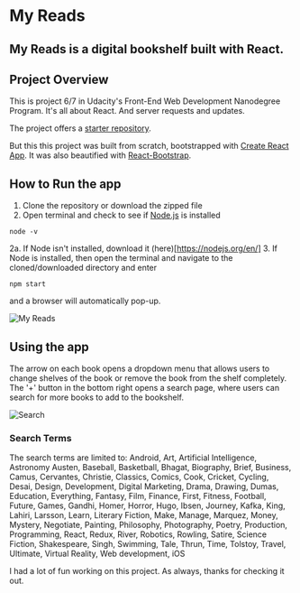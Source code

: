 # My Reads

My Reads is a digital bookshelf built with React.
---

## Project Overview
This is project 6/7 in Udacity's Front-End Web Development Nanodegree Program. It's all about React. And server requests and updates.

The project offers a [starter repository](https://github.com/udacity/reactnd-project-myreads-starter).

But this this project was built from scratch, bootstrapped with [Create React App](https://github.com/facebookincubator/create-react-app). It was also beautified with [React-Bootstrap](https://react-bootstrap.github.io).

## How to Run the app

1. Clone the repository or download the zipped file
2. Open terminal and check to see if [Node.js](https://nodejs.org/en/) is installed
```
node -v
```
  2a. If Node isn't installed, download it (here)[https://nodejs.org/en/]
3. If Node is installed, then open the terminal and navigate to the cloned/downloaded directory and enter
```
npm start
```
and a browser will automatically pop-up.

![My Reads](https://farm2.staticflickr.com/1877/30404208468_afd87b8f74.jpg)

## Using the app

The arrow on each book opens a dropdown menu that allows users to change shelves of the book or remove the book from the shelf completely. The '+' button in the bottom right opens a search page, where users can search for more books to add to the bookshelf.

![Search](https://farm2.staticflickr.com/1880/44271357861_1d292e3264.jpg)

### Search Terms
The search terms are limited to: Android, Art, Artificial Intelligence, Astronomy Austen, Baseball, Basketball, Bhagat, Biography, Brief, Business, Camus, Cervantes, Christie, Classics, Comics, Cook, Cricket, Cycling, Desai, Design, Development, Digital Marketing, Drama, Drawing, Dumas, Education, Everything, Fantasy, Film, Finance, First, Fitness, Football, Future, Games, Gandhi, Homer, Horror, Hugo, Ibsen, Journey, Kafka, King, Lahiri, Larsson, Learn, Literary Fiction, Make, Manage, Marquez, Money, Mystery, Negotiate, Painting, Philosophy, Photography, Poetry, Production, Programming, React, Redux, River, Robotics, Rowling, Satire, Science Fiction, Shakespeare, Singh, Swimming, Tale, Thrun, Time, Tolstoy, Travel, Ultimate, Virtual Reality, Web development, iOS

I had a lot of fun working on this project. As always, thanks for checking it out.
